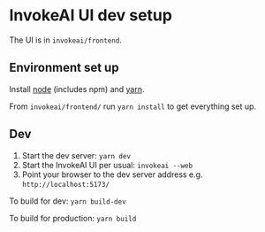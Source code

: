 # InvokeAI UI dev setup

The UI is in `invokeai/frontend`.

## Environment set up

Install [node](https://nodejs.org/en/download/) (includes npm) and
[yarn](https://yarnpkg.com/getting-started/install).

From `invokeai/frontend/` run `yarn install` to get everything set up.

## Dev

1. Start the dev server: `yarn dev`
2. Start the InvokeAI UI per usual: `invokeai --web`
3. Point your browser to the dev server address e.g. `http://localhost:5173/`

To build for dev: `yarn build-dev`

To build for production: `yarn build`
	